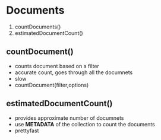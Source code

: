 # Documents

1. countDocuments()
2. estimatedDocumentCount()

## countDocument()

- counts document based on a filter
- accurate count, goes through all the documnets
- slow
- countDocument(filter,options)

## estimatedDocumentCount()

- provides approximate number of documnets
- use **METADATA** of the collection to count the documents
- prettyfast
